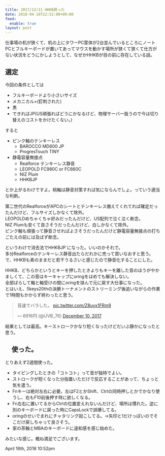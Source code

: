 ```yaml
---
title: 2017/12/11 HHKB買った
date: 2018-04-16T22:52:00+09:00
feed:
  enable: true
layout: post
---
```

<p>      仕事場の机が狭くて、机の上にタワーPC筐体が2台並んでいるところにノートPCとフルキーボードが置いてあってマウスを動かす場所が狭くて狭くて仕方がない状況をどうにかしようとして、なぜかHHKBが目の前に存在している話。    </p>    <h2>選定</h2>    <p>今回の条件としては</p>    <ul>      <li>フルキーボードより小さいサイズ</li>      <li>メカニカル×(釘刺された)</li>      <li>黒</li>      <li>        できればJP(US頑張ればどうにかなるけど、物理サーバー扱うので今は切り替えのコストをかけたくない。)      </li>    </ul>    <p>すると</p>    <ul>      <li>        ピンク軸のテンキーレス        <ul>          <li>BAROCCO MD600 JP</li>          <li>ProgresTouch TINY</li>        </ul>      </li>      <li>        静電容量無接点        <ul>          <li>Realforce テンキーレス静音</li>          <li>LEOPOLD FC980C or FC660C</li>          <li>NIZ Plum</li>          <li>HHKBJP</li>        </ul>      </li>    </ul>    <p>      とか上がるわけですよ。桃軸は静音対策すれば気にならんでしょ。っていう適当な判断。    </p>    <p>      第二世代のRealforceがAPCのシートとテンキーレス備えてくれてれば確定だったんだけど、フルサイズしかなくて除外。<br>      LEOPOLDめちゃくちゃ好みだったんだけど、US配列で泣く泣く断念。<br>      NIZ Plumも安くて良さそうだったんだけど、白しかなくて除外。<br>      ピンク軸も頑張って静音させればよさそうだったんだけど静電容量無接点の打ちごたえの前には及ばず断念。    </p>    <p>      というわけで消去法でHHKBJP`になった。いいのかそれで。<br>      多分Realforceのテンキーレス静音出たらだれかに売って買いなおすと思う。<br>      で、HHKBも素のままだと若干うるさいと感じたので静音化することにした。    </p>    <p>      HHKB、どちらかというとキーを押したときよりもキーを離した音のほうがやかましくて、この音はキーキャップにoringをはめても解決しない。<br>      全部ばらして軸と軸受けの間にoringを挟んで元に戻す大仕事になった。<br>      とはいえ、5keys20thの決勝トーナメントのストリーミング後追いながらの作業で1時間もかからず終わったと思う。    </p>    <blockquote class="twitter-tweet" data-lang="en">      <p lang="ja" dir="ltr">        音速でバラした。        <a href="https://t.co/Z8uyx1FRm9" target="_blank">pic.twitter.com/Z8uyx1FRm9</a>      </p>      — 6916円 (@UVB_76)      <a href="https://twitter.com/UVB_76/status/939875519650078720?ref_src=twsrc%5Etfw" target="_blank">December 10, 2017</a>    </blockquote>    <script async src="https://platform.twitter.com/widgets.js" charset="utf-8"></script>    <p>      結果としては最高。キーストロークかなり短くなったけどだいぶ静かになったと思う。    </p>    <h2>　使った。</h2>    <p>とりあえず2週間使った。</p>    <ul>      <li>タイピングしたときの「コトコト」って音が独特でよい。</li>      <li>        ストロークが短くなった分指置いただけで反応することがあって、ちょっと気を遣う。      </li>      <li>        Fnキーは絶対左右に必要。左はF2とかShift、Ctrlの同時押しとかでかなり使うし、右もF10前後押す時に欲しくなる。      </li>      <li>        Fn左右に置いてるからCtrlの位置変えれないんだけど、場所は慣れた。逆に別のキーボードに戻った時にCapsLockで誤爆してる。      </li>      <li>        oringのせいでまれにチャタリング起こしてる。→矢印と1だけっぽいのでそこだけ戻しちゃって良さそう。      </li>      <li>家の茶軸とMBAのキーボードに違和感を感じ始めた。</li>    </ul>    <p>みたいな感じ。概ね満足でございます。</p>    <div id="footer">      <span id="timestamp"> April 16th, 2018 10:52pm </span>    </div>
